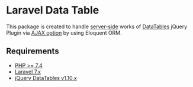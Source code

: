 # Laravel Data Table

This package is created to handle [server-side](https://www.datatables.net/manual/server-side) works of [DataTables](http://datatables.net) jQuery Plugin via [AJAX option](https://datatables.net/reference/option/ajax) by using Eloquent ORM.

## Requirements
- [PHP >= 7.4](http://php.net/)
- [Laravel 7.x](https://github.com/laravel/framework)
- [jQuery DataTables v1.10.x](http://datatables.net/)
